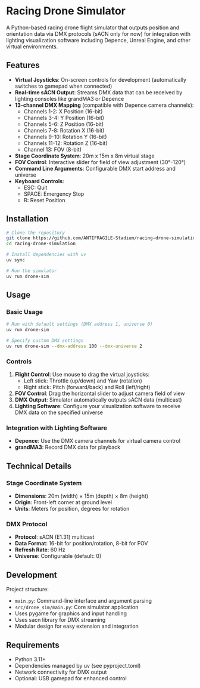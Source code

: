 # Racing Drone Simulator

A Python-based racing drone flight simulator that outputs position and orientation data via DMX protocols (sACN only for now) for integration with lighting visualization software including Depence, Unreal Engine, and other virtual environments.

## Features

- **Virtual Joysticks**: On-screen controls for development (automatically switches to gamepad when connected)
- **Real-time sACN Output**: Streams DMX data that can be received by lighting consoles like grandMA3 or Depence
- **13-channel DMX Mapping** (compatible with Depence camera channels):
  - Channels 1-2: X Position (16-bit)
  - Channels 3-4: Y Position (16-bit)
  - Channels 5-6: Z Position (16-bit)
  - Channels 7-8: Rotation X (16-bit)
  - Channels 9-10: Rotation Y (16-bit)
  - Channels 11-12: Rotation Z (16-bit)
  - Channel 13: FOV (8-bit)
- **Stage Coordinate System**: 20m x 15m x 8m virtual stage
- **FOV Control**: Interactive slider for field of view adjustment (30°-120°)
- **Command Line Arguments**: Configurable DMX start address and universe
- **Keyboard Controls**:
  - ESC: Quit
  - SPACE: Emergency Stop
  - R: Reset Position

## Installation

```bash
# Clone the repository
git clone https://github.com/ANTIFRAGILE-Stadium/racing-drone-simulation
cd racing-drone-simulation

# Install dependencies with uv
uv sync

# Run the simulator
uv run drone-sim
```

## Usage

### Basic Usage
```bash
# Run with default settings (DMX address 1, universe 0)
uv run drone-sim

# Specify custom DMX settings
uv run drone-sim --dmx-address 100 --dmx-universe 2
```

### Controls
1. **Flight Control**: Use mouse to drag the virtual joysticks:
   - Left stick: Throttle (up/down) and Yaw (rotation)
   - Right stick: Pitch (forward/back) and Roll (left/right)
2. **FOV Control**: Drag the horizontal slider to adjust camera field of view
3. **DMX Output**: Simulator automatically outputs sACN data (multicast)
4. **Lighting Software**: Configure your visualization software to receive DMX data on the specified universe

### Integration with Lighting Software
- **Depence**: Use the DMX camera channels for virtual camera control
- **grandMA3**: Record DMX data for playback

## Technical Details

### Stage Coordinate System
- **Dimensions**: 20m (width) × 15m (depth) × 8m (height)
- **Origin**: Front-left corner at ground level
- **Units**: Meters for position, degrees for rotation

### DMX Protocol
- **Protocol**: sACN (E1.31) multicast
- **Data Format**: 16-bit for position/rotation, 8-bit for FOV
- **Refresh Rate**: 60 Hz
- **Universe**: Configurable (default: 0)

## Development

Project structure:
- `main.py`: Command-line interface and argument parsing
- `src/drone_sim/main.py`: Core simulator application
- Uses pygame for graphics and input handling
- Uses sacn library for DMX streaming
- Modular design for easy extension and integration

## Requirements

- Python 3.11+
- Dependencies managed by uv (see pyproject.toml)
- Network connectivity for DMX output
- Optional: USB gamepad for enhanced control

